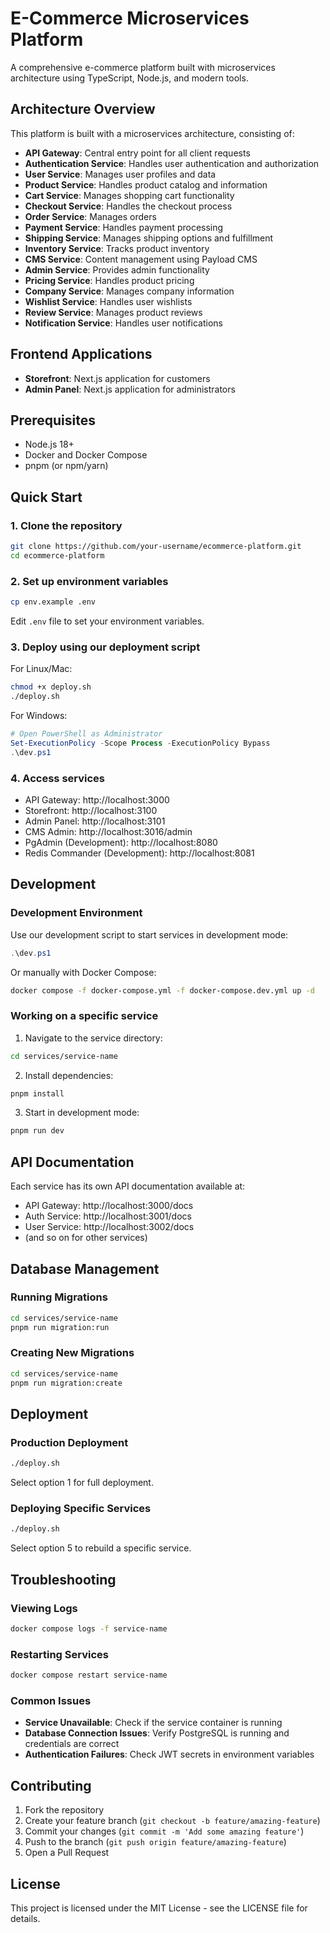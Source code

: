 # E-Commerce Microservices Platform

A comprehensive e-commerce platform built with microservices architecture using TypeScript, Node.js, and modern tools.

## Architecture Overview

This platform is built with a microservices architecture, consisting of:

- **API Gateway**: Central entry point for all client requests
- **Authentication Service**: Handles user authentication and authorization
- **User Service**: Manages user profiles and data
- **Product Service**: Handles product catalog and information
- **Cart Service**: Manages shopping cart functionality
- **Checkout Service**: Handles the checkout process
- **Order Service**: Manages orders
- **Payment Service**: Handles payment processing
- **Shipping Service**: Manages shipping options and fulfillment
- **Inventory Service**: Tracks product inventory
- **CMS Service**: Content management using Payload CMS
- **Admin Service**: Provides admin functionality
- **Pricing Service**: Handles product pricing
- **Company Service**: Manages company information
- **Wishlist Service**: Handles user wishlists
- **Review Service**: Manages product reviews
- **Notification Service**: Handles user notifications

## Frontend Applications

- **Storefront**: Next.js application for customers
- **Admin Panel**: Next.js application for administrators

## Prerequisites

- Node.js 18+
- Docker and Docker Compose
- pnpm (or npm/yarn)

## Quick Start

### 1. Clone the repository

```bash
git clone https://github.com/your-username/ecommerce-platform.git
cd ecommerce-platform
```

### 2. Set up environment variables

```bash
cp env.example .env
```

Edit `.env` file to set your environment variables.

### 3. Deploy using our deployment script

For Linux/Mac:
```bash
chmod +x deploy.sh
./deploy.sh
```

For Windows:
```powershell
# Open PowerShell as Administrator
Set-ExecutionPolicy -Scope Process -ExecutionPolicy Bypass
.\dev.ps1
```

### 4. Access services

- API Gateway: http://localhost:3000
- Storefront: http://localhost:3100
- Admin Panel: http://localhost:3101
- CMS Admin: http://localhost:3016/admin
- PgAdmin (Development): http://localhost:8080
- Redis Commander (Development): http://localhost:8081

## Development

### Development Environment

Use our development script to start services in development mode:

```powershell
.\dev.ps1
```

Or manually with Docker Compose:

```bash
docker compose -f docker-compose.yml -f docker-compose.dev.yml up -d
```

### Working on a specific service

1. Navigate to the service directory:

```bash
cd services/service-name
```

2. Install dependencies:

```bash
pnpm install
```

3. Start in development mode:

```bash
pnpm run dev
```

## API Documentation

Each service has its own API documentation available at:

- API Gateway: http://localhost:3000/docs
- Auth Service: http://localhost:3001/docs
- User Service: http://localhost:3002/docs
- (and so on for other services)

## Database Management

### Running Migrations

```bash
cd services/service-name
pnpm run migration:run
```

### Creating New Migrations

```bash
cd services/service-name
pnpm run migration:create
```

## Deployment

### Production Deployment

```bash
./deploy.sh
```

Select option 1 for full deployment.

### Deploying Specific Services

```bash
./deploy.sh
```

Select option 5 to rebuild a specific service.

## Troubleshooting

### Viewing Logs

```bash
docker compose logs -f service-name
```

### Restarting Services

```bash
docker compose restart service-name
```

### Common Issues

- **Service Unavailable**: Check if the service container is running
- **Database Connection Issues**: Verify PostgreSQL is running and credentials are correct
- **Authentication Failures**: Check JWT secrets in environment variables

## Contributing

1. Fork the repository
2. Create your feature branch (`git checkout -b feature/amazing-feature`)
3. Commit your changes (`git commit -m 'Add some amazing feature'`)
4. Push to the branch (`git push origin feature/amazing-feature`)
5. Open a Pull Request

## License

This project is licensed under the MIT License - see the LICENSE file for details.
